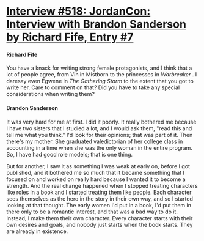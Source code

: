 # [Interview #518: JordanCon: Interview with Brandon Sanderson by Richard Fife, Entry #7](https://www.theoryland.com/intvmain.php?i=518#7)

#### Richard Fife

You have a knack for writing strong female protagonists, and I think that a lot of people agree, from Vin in Mistborn to the princesses in
*Warbreaker*
. I daresay even Egwene in
*The Gathering Storm*
to the extent that you got to write her. Care to comment on that? Did you have to take any special considerations when writing them?

#### Brandon Sanderson

It was very hard for me at first. I did it poorly. It really bothered me because I have two sisters that I studied a lot, and I would ask them, "read this and tell me what you think." I'd look for their opinions; that was part of it. Then there's my mother. She graduated valedictorian of her college class in accounting in a time when she was the only woman in the entire program. So, I have had good role models; that is one thing.

But for another, I saw it as something I was weak at early on, before I got published, and it bothered me so much that it became something that I focused on and worked on really hard because I wanted it to become a strength. And the real change happened when I stopped treating characters like roles in a book and I started treating them like people. Each character sees themselves as the hero in the story in their own way, and so I started looking at that thought. The early women I'd put in a book, I'd put them in there only to be a romantic interest, and that was a bad way to do it. Instead, I make them their own character. Every character starts with their own desires and goals, and nobody just starts when the book starts. They are already in existence.


